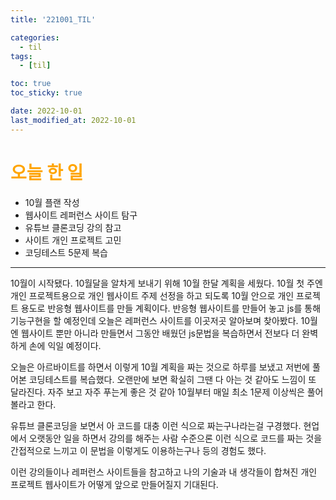```yaml
---
title: '221001_TIL'

categories:
  - til
tags:
  - [til]

toc: true
toc_sticky: true

date: 2022-10-01
last_modified_at: 2022-10-01
---
```


# <span style="color:orange"> 오늘 한 일</span>

- 10월 플랜 작성
- 웹사이트 레퍼런스 사이트 탐구
- 유튜브 클론코딩 강의 참고
- 사이트 개인 프로젝트 고민
- 코딩테스트 5문제 복습

---

10월이 시작됐다.
10월달을 알차게 보내기 위해 10월 한달 계획을 세웠다.
10월 첫 주엔 개인 프로젝트용으로 개인 웹사이트 주제 선정을 하고
되도록 10월 안으로 개인 프로젝트 용도로 반응형 웹사이트를 만들 계획이다.
반응형 웹사이트를 만들어 놓고 js를 통해 기능구현을 할 예정인데 오늘은 레퍼런스 사이트를 이곳저곳 알아보며 찾아봤다.
10월엔 웹사이트 뿐만 아니라 만들면서 그동안 배웠던 js문법을 복습하면서 전보다 더 완벽하게 손에 익일 예정이다.

오늘은 아르바이트를 하면서 이렇게 10월 계획을 짜는 것으로 하루를 보냈고
저번에 풀어본 코딩테스트를 복습했다.
오랜만에 보면 확실히 그땐 다 아는 것 같아도 느낌이 또 달라진다.
자주 보고 자주 푸는게 좋은 것 같아 10월부터 매일 최소 1문제 이상씩은 풀어볼라고 한다.

유튜브 클론코딩을 보면서 아 코드를 대충 이런 식으로 짜는구나라는걸 구경했다.
현업에서 오랫동안 일을 하면서 강의를 해주는 사람 수준으론 이런 식으로 코드를 짜는 것을 간접적으로 느끼고 이 문법을 이렇게도 이용하는구나 등의 경험도 했다.

이런 강의들이나 레퍼런스 사이트들을 참고하고 나의 기술과 내 생각들이 합쳐진
개인 프로젝트 웹사이트가 어떻게 앞으로 만들어질지 기대된다.
